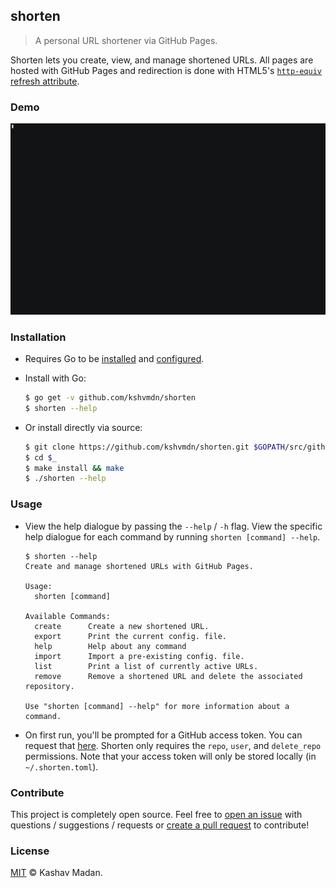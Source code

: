 ## shorten

> A personal URL shortener via GitHub Pages.

Shorten lets you create, view, and manage shortened URLs. All pages are hosted with GitHub Pages and redirection is done with HTML5's [`http-equiv` refresh attribute](https://developer.mozilla.org/en/docs/Web/HTML/Element/meta#attr-http-equiv).

### Demo

![](./.github/shorten.gif)

### Installation

  - Requires Go to be [installed](https://golang.org/doc/install) and [configured](https://golang.org/doc/install#testing).

  - Install with Go:

    ```sh
    $ go get -v github.com/kshvmdn/shorten
    $ shorten --help
    ```

  - Or install directly via source:

    ```sh
    $ git clone https://github.com/kshvmdn/shorten.git $GOPATH/src/github.com/kshvmdn/shorten
    $ cd $_
    $ make install && make
    $ ./shorten --help
    ```

### Usage

  - View the help dialogue by passing the `--help` / `-h` flag. View the specific help dialogue for each command by running `shorten [command] --help`.

    ```
    $ shorten --help
    Create and manage shortened URLs with GitHub Pages.

    Usage:
      shorten [command]

    Available Commands:
      create      Create a new shortened URL.
      export      Print the current config. file.
      help        Help about any command
      import      Import a pre-existing config. file.
      list        Print a list of currently active URLs.
      remove      Remove a shortened URL and delete the associated repository.

    Use "shorten [command] --help" for more information about a command.
    ```

  - On first run, you'll be prompted for a GitHub access token. You can request that [here](https://github.com/settings/tokens). Shorten only requires the `repo`, `user`, and `delete_repo` permissions. Note that your access token will only be stored locally (in `~/.shorten.toml`).

### Contribute

This project is completely open source. Feel free to [open an issue](https://github.com/kshvmdn/shorten/issues) with questions / suggestions / requests or [create a pull request](https://github.com/kshvmdn/shorten/pulls) to contribute!

### License

[MIT](./LICENSE) © Kashav Madan.
